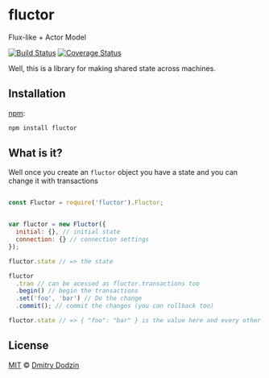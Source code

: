 # fluctor
Flux-like + Actor Model

[![Build Status](https://travis-ci.org/DmitryDodzin/fluctor.svg?branch=master)](https://travis-ci.org/DmitryDodzin/fluctor) [![Coverage Status](https://coveralls.io/repos/github/DmitryDodzin/fluctor/badge.svg?branch=master)](https://coveralls.io/github/DmitryDodzin/fluctor?branch=master)

Well, this is a library for making shared state across machines.

## Installation

[npm][]:

```bash
npm install fluctor
```


## What is it?

Well once you create an ```fluctor``` object you have a state and you can change it with transactions

```javascript

const Fluctor = require('fluctor').Fluctor;


var fluctor = new Fluctor({
  initial: {}, // initial state
  connection: {} // connection settings
});

fluctor.state // => the state

fluctor
  .tran // can be acessed as fluctor.transactions too
  .begin() // begin the transactions
  .set('foo', 'bar') // Do the change
  .commit(); // commit the changes (you can rollback too)

fluctor.state // => { "foo": "bar" } is the value here and every other server

```


## License

[MIT][license] © [Dmitry Dodzin][author]



[npm]: https://docs.npmjs.com/cli/install

[license]: LICENSE

[author]: https://github.com/DmitryDodzin
